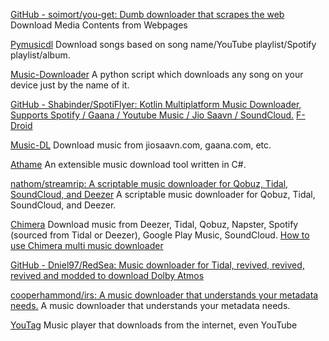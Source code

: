 
[GitHub - soimort/you-get: Dumb downloader that scrapes the web](https://github.com/soimort/you-get)
Download Media Contents from Webpages

[Pymusicdl](https://github.com/insaiyancvk/pymusicdl)
Download songs based on song name/YouTube playlist/Spotify playlist/album.

[Music-Downloader](https://github.com/Dayhawk007/music-downloader)
A python script which downloads any song on your device just by the name of it.

[GitHub - Shabinder/SpotiFlyer: Kotlin Multiplatform Music Downloader, Supports Spotify / Gaana / Youtube Music / Jio Saavn / SoundCloud.](https://github.com/Shabinder/SpotiFlyer)
[F-Droid](https://f-droid.org/app/com.shabinder.spotiflyer)

[Music-DL](https://github.com/vishaltelangre/music-dl)
Download music from jiosaavn.com, gaana.com, etc.

[Athame](https://github.com/fuzzybabybunny/Athame)
An extensible music download tool written in C#.

[nathom/streamrip: A scriptable music downloader for Qobuz, Tidal, SoundCloud, and Deezer](https://github.com/nathom/streamrip)
A scriptable music downloader for Qobuz, Tidal, SoundCloud, and Deezer.

[Chimera](https://notabug.org/Aesir/chimera)
Download music from Deezer, Tidal, Qobuz, Napster, Spotify (sourced from Tidal or Deezer), Google Play Music, SoundCloud.
[How to use Chimera multi music downloader](https://www.youtube.com/watch?v=5y8rtsLw7Rc)

[GitHub - Dniel97/RedSea: Music downloader for Tidal, revived, revived, revived and modded to download Dolby Atmos](https://github.com/Dniel97/RedSea)

[cooperhammond/irs: A music downloader that understands your metadata needs.](https://github.com/cooperhammond/irs)
A music downloader that understands your metadata needs.

[YouTag](https://github.com/youstanzr/YouTag)
Music player that downloads from the internet, even YouTube

